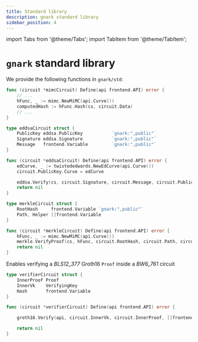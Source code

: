 ```yaml
---
title: Standard library
description: gnark standard library
sidebar_position: 4
---
```

import Tabs from '@theme/Tabs';
import TabItem from '@theme/TabItem';

# `gnark` standard library

We provide the following functions in `gnark/std`:

<Tabs>
  <TabItem value="MiMC hash" label="MiMC hash" >

```go
func (circuit *mimcCircuit) Define(api frontend.API) error {
    // ...
    hFunc, _ := mimc.NewMiMC(api.Curve())
    computedHash := hFunc.Hash(cs, circuit.Data)
    // ...
}
```

  </TabItem>
  <TabItem value="EdDSA signature verification" label="EdDSA signature verification" >

```go
type eddsaCircuit struct {
    PublicKey eddsa.PublicKey           `gnark:",public"`
    Signature eddsa.Signature           `gnark:",public"`
    Message   frontend.Variable         `gnark:",public"`
}

func (circuit *eddsaCircuit) Define(api frontend.API) error {
    edCurve, _ := twistededwards.NewEdCurve(api.Curve())
    circuit.PublicKey.Curve = edCurve

    eddsa.Verify(cs, circuit.Signature, circuit.Message, circuit.PublicKey)
    return nil
}
```

  </TabItem>
  <TabItem value="Merkle proof verification" label="Merkle proof verification" >

```go
type merkleCircuit struct {
    RootHash     frontend.Variable `gnark:",public"`
    Path, Helper []frontend.Variable
}

func (circuit *merkleCircuit) Define(api frontend.API) error {
    hFunc, _ := mimc.NewMiMC(api.Curve())
    merkle.VerifyProof(cs, hFunc, circuit.RootHash, circuit.Path, circuit.Helper)
    return nil
}
```

  </TabItem>
  <TabItem value="zk-SNARK verifier" label="zk-SNARK verifier" >

Enables verifying a _BLS12_377_ Groth16 `Proof` inside a _BW6_761_ circuit

```go
type verifierCircuit struct {
    InnerProof Proof
    InnerVk    VerifyingKey
    Hash       frontend.Variable
}

func (circuit *verifierCircuit) Define(api frontend.API) error {

    groth16.Verify(api, circuit.InnerVk, circuit.InnerProof, []frontend.Variable{circuit.Hash})

    return nil
}
```

  </TabItem>
</Tabs>

